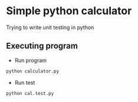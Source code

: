 # Simple python calculator

Trying to write unit testing in python

## Executing program

- Run program

```bash
python calculator.py
```

- Run test

```bash
python cal.test.py
```

